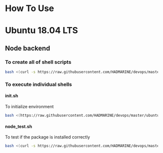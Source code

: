 # How To Use

# Ubuntu 18.04 LTS

## Node backend

### To create all of shell scripts

```sh
bash <(curl -s https://raw.githubusercontent.com/HADMARINE/devops/master/ubuntu_18_04_LTS/node_backend/install.sh)
```

### To execute individual shells

#### init.sh

To initialize environment

```sh
bash <(https://raw.githubusercontent.com/HADMARINE/devops/master/ubuntu_18_04_LTS/node_backend/init.sh)
```

#### node_test.sh

To test if the package is installed correctly

```sh
bash <(curl -s https://raw.githubusercontent.com/HADMARINE/devops/master/ubuntu_18_04_LTS/node_backend/test.sh)
```
